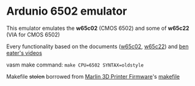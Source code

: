 # Ardunio 6502 emulator

This emulator emulates the **w65c02** (CMOS 6502) and some of **w65c22** (VIA for CMOS 6502)

Every functionality based on the documents ([w65c02](https://eater.net/datasheets/w65c02s.pdf), [w65c22](https://eater.net/datasheets/w65c22.pdf)) and [ben eater's videos](https://www.youtube.com/watch?v=LnzuMJLZRdU&list=PLowKtXNTBypFbtuVMUVXNR0z1mu7dp7eH&index=1)

vasm make command: `make CPU=6502 SYNTAX=oldstyle`

Makefile ~~stolen~~ borrowed from [Marlin 3D Printer Firmware](https://github.com/MarlinFirmware/Marlin)'s [makefile](https://github.com/MarlinFirmware/Marlin/blob/2.1.x/Marlin/Makefile)